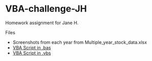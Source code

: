 # VBA-challenge-JH

 Homework assignment for Jane H.
 
 Files
 
 * Screenshots from each year from Multiple_year_stock_data.xlsx
 * [VBA Script in .bas](VBAStocks/VBAStocks.bas)
 * [VBA Script in .vbs](VBAStocks.vbs)
